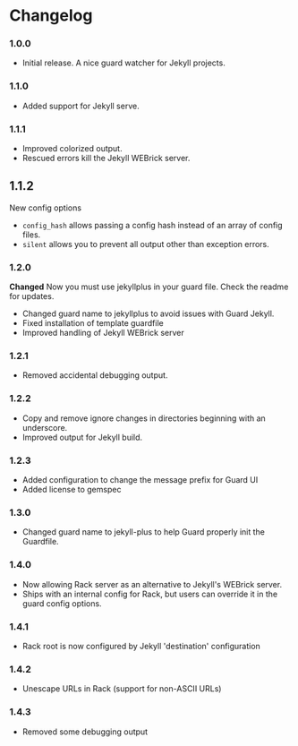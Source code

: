# Changelog

### 1.0.0
- Initial release. A nice guard watcher for Jekyll projects.

### 1.1.0
- Added support for Jekyll serve.

### 1.1.1
- Improved colorized output.
- Rescued errors kill the Jekyll WEBrick server.

## 1.1.2

New config options

- `config_hash` allows passing a config hash instead of an array of config files.
- `silent` allows you to prevent all output other than exception errors.

### 1.2.0

**Changed** Now you must use jekyllplus in your guard file. Check the readme for updates.

- Changed guard name to jekyllplus to avoid issues with Guard Jekyll.
- Fixed installation of template guardfile
- Improved handling of Jekyll WEBrick server

### 1.2.1

- Removed accidental debugging output.

### 1.2.2

- Copy and remove ignore changes in directories beginning with an underscore.
- Improved output for Jekyll build.

### 1.2.3

- Added configuration to change the message prefix for Guard UI 
- Added license to gemspec

### 1.3.0

- Changed guard name to jekyll-plus to help Guard properly init the Guardfile.

### 1.4.0

- Now allowing Rack server as an alternative to Jekyll's WEBrick server.
- Ships with an internal config for Rack, but users can override it in the guard config options.

### 1.4.1

- Rack root is now configured by Jekyll 'destination' configuration

### 1.4.2

- Unescape URLs in Rack (support for non-ASCII URLs)

### 1.4.3

- Removed some debugging output

